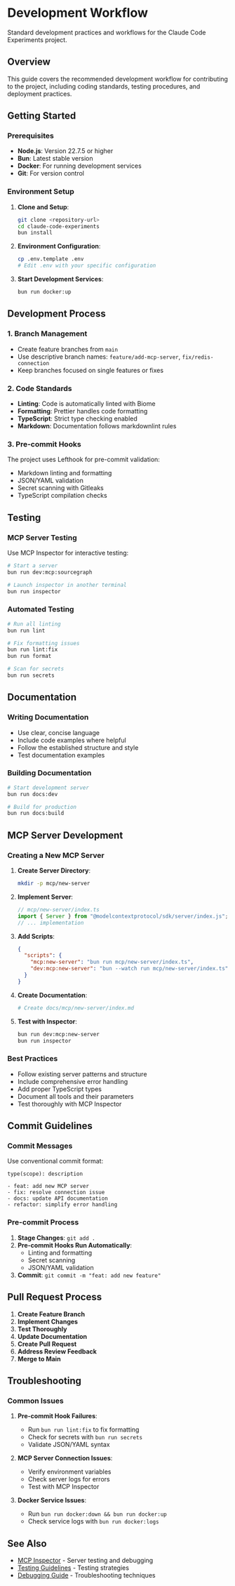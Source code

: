 # Development Workflow

Standard development practices and workflows for the Claude Code Experiments
project.

## Overview

This guide covers the recommended development workflow for contributing to the
project, including coding standards, testing procedures, and deployment
practices.

## Getting Started

### Prerequisites

- **Node.js**: Version 22.7.5 or higher
- **Bun**: Latest stable version
- **Docker**: For running development services
- **Git**: For version control

### Environment Setup

1. **Clone and Setup**:

   ```bash
   git clone <repository-url>
   cd claude-code-experiments
   bun install
   ```

2. **Environment Configuration**:

   ```bash
   cp .env.template .env
   # Edit .env with your specific configuration
   ```

3. **Start Development Services**:

   ```bash
   bun run docker:up
   ```

## Development Process

### 1. Branch Management

- Create feature branches from `main`
- Use descriptive branch names: `feature/add-mcp-server`, `fix/redis-connection`
- Keep branches focused on single features or fixes

### 2. Code Standards

- **Linting**: Code is automatically linted with Biome
- **Formatting**: Prettier handles code formatting
- **TypeScript**: Strict type checking enabled
- **Markdown**: Documentation follows markdownlint rules

### 3. Pre-commit Hooks

The project uses Lefthook for pre-commit validation:

- Markdown linting and formatting
- JSON/YAML validation
- Secret scanning with Gitleaks
- TypeScript compilation checks

## Testing

### MCP Server Testing

Use MCP Inspector for interactive testing:

```bash
# Start a server
bun run dev:mcp:sourcegraph

# Launch inspector in another terminal
bun run inspector
```

### Automated Testing

```bash
# Run all linting
bun run lint

# Fix formatting issues
bun run lint:fix
bun run format

# Scan for secrets
bun run secrets
```

## Documentation

### Writing Documentation

- Use clear, concise language
- Include code examples where helpful
- Follow the established structure and style
- Test documentation examples

### Building Documentation

```bash
# Start development server
bun run docs:dev

# Build for production
bun run docs:build
```

## MCP Server Development

### Creating a New MCP Server

1. **Create Server Directory**:

   ```bash
   mkdir -p mcp/new-server
   ```

2. **Implement Server**:

   ```typescript
   // mcp/new-server/index.ts
   import { Server } from "@modelcontextprotocol/sdk/server/index.js";
   // ... implementation
   ```

3. **Add Scripts**:

   ```json
   {
     "scripts": {
       "mcp:new-server": "bun run mcp/new-server/index.ts",
       "dev:mcp:new-server": "bun --watch run mcp/new-server/index.ts"
     }
   }
   ```

4. **Create Documentation**:

   ```bash
   # Create docs/mcp/new-server/index.md
   ```

5. **Test with Inspector**:

   ```bash
   bun run dev:mcp:new-server
   bun run inspector
   ```

### Best Practices

- Follow existing server patterns and structure
- Include comprehensive error handling
- Add proper TypeScript types
- Document all tools and their parameters
- Test thoroughly with MCP Inspector

## Commit Guidelines

### Commit Messages

Use conventional commit format:

```text
type(scope): description

- feat: add new MCP server
- fix: resolve connection issue
- docs: update API documentation
- refactor: simplify error handling
```

### Pre-commit Process

1. **Stage Changes**: `git add .`
2. **Pre-commit Hooks Run Automatically**:
   - Linting and formatting
   - Secret scanning
   - JSON/YAML validation
3. **Commit**: `git commit -m "feat: add new feature"`

## Pull Request Process

1. **Create Feature Branch**
2. **Implement Changes**
3. **Test Thoroughly**
4. **Update Documentation**
5. **Create Pull Request**
6. **Address Review Feedback**
7. **Merge to Main**

## Troubleshooting

### Common Issues

1. **Pre-commit Hook Failures**:
   - Run `bun run lint:fix` to fix formatting
   - Check for secrets with `bun run secrets`
   - Validate JSON/YAML syntax

2. **MCP Server Connection Issues**:
   - Verify environment variables
   - Check server logs for errors
   - Test with MCP Inspector

3. **Docker Service Issues**:
   - Run `bun run docker:down && bun run docker:up`
   - Check service logs with `bun run docker:logs`

## See Also

- [MCP Inspector](./mcp-inspector/) - Server testing and debugging
- [Testing Guidelines](./testing/) - Testing strategies
- [Debugging Guide](./debugging/) - Troubleshooting techniques
